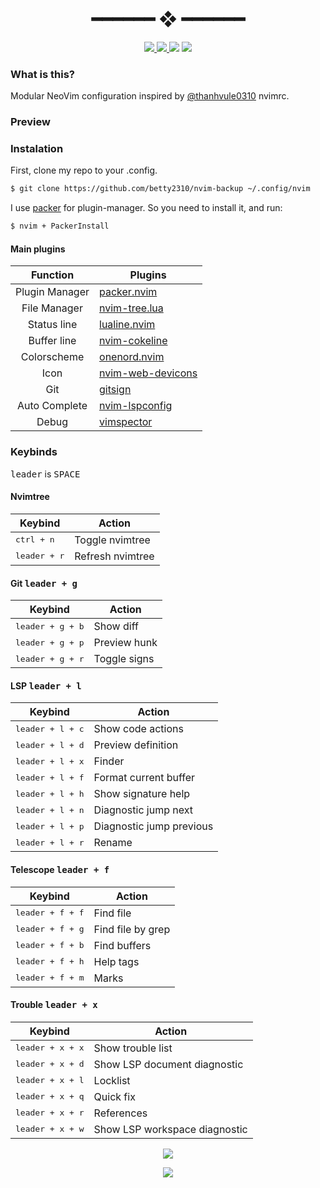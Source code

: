 <h1 align="center"> ━━━━━━  ❖  ━━━━━━ </h1>

<div align="center">
    <p></p>
    <a href="https://github.com/betty2310/nvim-backup/stargazers">
        <img src="https://img.shields.io/github/stars/betty2310/nvim-backup?color=%238FBCBB&labelColor=%233B4252&style=for-the-badge">
    </a>
    <a href="https://github.com/betty2310/nvim-backup/network/members/">
        <img src="https://img.shields.io/github/forks/betty2310/nvim-backup?color=%2388C0D0&labelColor=%233B4252&style=for-the-badge">
    </a>
    <img src="https://img.shields.io/github/repo-size/betty2310/nvim-backup?color=%2381A1C1&labelColor=%233B4252&style=for-the-badge">
   <img src="https://badges.pufler.dev/visits/betty2310/nvim-backup?style=for-the-badge&color=5E81AC&logoColor=white&labelColor=3B4252"/>
</div>

<p/>
  
### What is this?
Modular NeoVim configuration inspired by [@thanhvule0310](https://github.com/thanhvule0310/dotfiles/tree/main/nvim) nvimrc.

### Preview

### Instalation
First, clone my repo to your .config.
```bash
$ git clone https://github.com/betty2310/nvim-backup ~/.config/nvim
```
I use [packer](https://github.com/wbthomason/packer.nvim) for plugin-manager. So you need to install it, and run:
```bash
$ nvim + PackerInstall
```
#### Main plugins 

|    Function    | Plugins                                                                                                       |
| :------------: | ------------------------------------------------------------------------------------------------------------- |
| Plugin Manager | [packer.nvim](https://github.com/wbthomason/packer.nvim)                                                      |
|  File Manager  | [nvim-tree.lua](https://github.com/kyazdani42/nvim-tree.lua)                                                  |
|  Status line   | [lualine.nvim](https://github.com/nvim-lualine/lualine.nvim)                                                 |
|  Buffer line   | [nvim-cokeline](https://github.com/noib3/nvim-cokeline)                                                          |
|  Colorscheme   | [onenord.nvim](https://github.com/betty2310/onenord.nvim)                                                       |
|      Icon      | [nvim-web-devicons](https://github.com/kyazdani42/nvim-web-devicons)                                          |
|      Git       | [gitsign](https://github.com/lewis6991/gitsigns.nvim) |
| Auto Complete  | [nvim-lspconfig](https://github.com/neovim/nvim-lspconfig)                                                    |
| Debug          | [vimspector](https://github.com/puremourning/vimspector)                                                    |

### Keybinds
<kbd>leader</kbd> is <kbd>SPACE</kbd>
#### Nvimtree

| Keybind               | Action           |
| --------------------- | ---------------- |
| <kbd>ctrl + n</kbd>   | Toggle nvimtree  |
| <kbd>leader + r</kbd> | Refresh nvimtree |

#### Git <kbd>leader + g</kbd>

| Keybind                   | Action       |
| ------------------------- | ------------ |
| <kbd>leader + g + b</kbd> | Show diff    |
| <kbd>leader + g + p</kbd> | Preview hunk |
| <kbd>leader + g + r</kbd> | Toggle signs |

#### LSP <kbd>leader + l</kbd>

| Keybind                   | Action                   |
| ------------------------- | ------------------------ |
| <kbd>leader + l + c</kbd> | Show code actions        |
| <kbd>leader + l + d</kbd> | Preview definition       |
| <kbd>leader + l + x</kbd> | Finder                   |
| <kbd>leader + l + f</kbd> | Format current buffer    |
| <kbd>leader + l + h</kbd> | Show signature help      |
| <kbd>leader + l + n</kbd> | Diagnostic jump next     |
| <kbd>leader + l + p</kbd> | Diagnostic jump previous |
| <kbd>leader + l + r</kbd> | Rename                   |

#### Telescope <kbd>leader + f</kbd>

| Keybind                   | Action            |
| ------------------------- | ----------------- |
| <kbd>leader + f + f</kbd> | Find file         |
| <kbd>leader + f + g</kbd> | Find file by grep |
| <kbd>leader + f + b</kbd> | Find buffers      |
| <kbd>leader + f + h</kbd> | Help tags         |
| <kbd>leader + f + m</kbd> | Marks             |


#### Trouble <kbd>leader + x</kbd>

| Keybind                   | Action                        |
| ------------------------- | ----------------------------- |
| <kbd>leader + x + x</kbd> | Show trouble list             |
| <kbd>leader + x + d</kbd> | Show LSP document diagnostic  |
| <kbd>leader + x + l</kbd> | Locklist                      |
| <kbd>leader + x + q</kbd> | Quick fix                     |
| <kbd>leader + x + r</kbd> | References                    |
| <kbd>leader + x + w</kbd> | Show LSP workspace diagnostic |
<p align="center"><img src="https://raw.githubusercontent.com/arcticicestudio/nord-docs/develop/assets/images/nord/repository-footer-separator.svg?sanitize=true" /></p>
<p align="center"><a href="https://github.com/betty2310/nvim-backup/blob/main/LICENSE"><img src="https://img.shields.io/static/v1.svg?style=flat-square&label=License&message=GPL-3.0&logoColor=eceff4&logo=github&colorA=4c566a&colorB=88c0d0"/></a></p>
